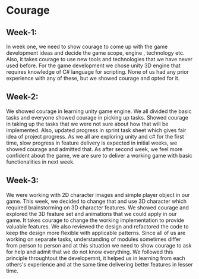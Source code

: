 # Courage

## Week-1:

In week one, we need to show courage to come up with the game development ideas and decide the game scope, engine , technology etc. Also, it takes courage to use new tools and technologies that we have never used before. For the game development we chose unity 3D engine that requires knowledge of C# language for scripting. None of us had any prior experience with any of these, but we showed courage and opted for it.

## Week-2:

We showed courage in learning unity game engine. We all divided the basic tasks and everyone showed courage in picking up tasks. Showed courage in taking up the tasks that we were not sure about how that will be implemented. Also, updated progress in sprint task sheet which gives fair idea of project progress. As we all are exploring unity and c# for the first time, slow progress in feature delivery is expected in initial weeks, we showed courage and admitted that. As after second week, we feel more confident about the game, we are sure to deliver a working game with basic functionalities in next week.

## Week-3:

We were working with 2D character images and simple player object in our game. This week, we decided to change that and use 3D character which required brainstorming on 3D character features. We showed courage and explored the 3D feature set and animations that we could apply in our game. It takes courage to change the working implementation to provide valuable features. We also reviewed the design and refactored the code to keep the design more flexible with applicable patterns. Since all of us are working on separate tasks, understanding of modules sometimes differ from person to person and at this situation we need to show courage to ask for help and admit that we do not know everything. We followed this principle throughtout the developemnt, it helped us in learning from each others's experience and at the same time delivering better features in lesser time.
